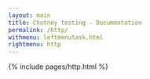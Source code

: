 ```yaml
---
layout: main
title: Chutney testing - Documentation
permalink: /http/
withmenu: leftmenutask.html
rightmenu: http
---
```

{% include pages/http.html %}